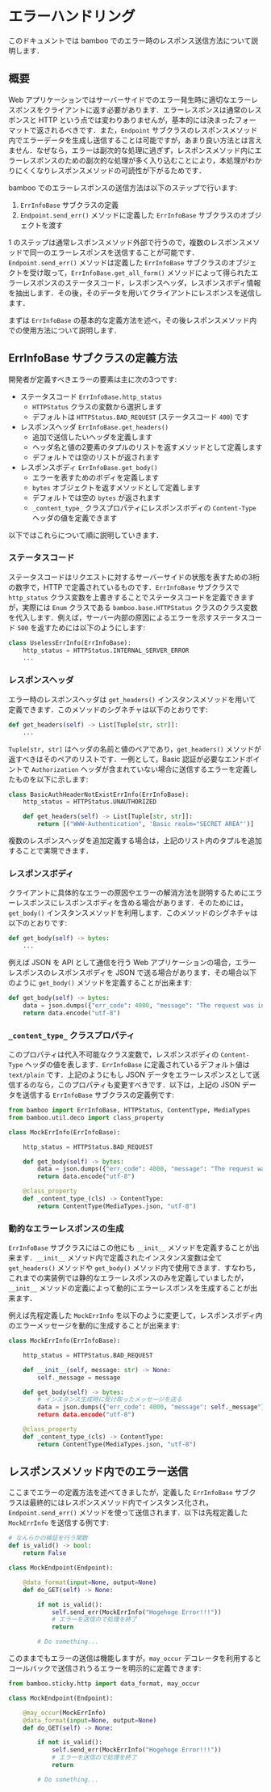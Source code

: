 # エラーハンドリング

このドキュメントでは bamboo でのエラー時のレスポンス送信方法について説明します．

## 概要

Web アプリケーションではサーバーサイドでのエラー発生時に適切なエラーレスポンスをクライアントに返す必要があります．エラーレスポンスは通常のレスポンスと HTTP という点では変わりありませんが，基本的には決まったフォーマットで返されるべきです．また，`Endpoint` サブクラスのレスポンスメソッド内でエラーデータを生成し送信することは可能ですが，あまり良い方法とは言えません．なぜなら，エラーは副次的な処理に過ぎず，レスポンスメソッド内にエラーレスポンスのための副次的な処理が多く入り込むことにより，本処理がわかりにくくなりレスポンスメソッドの可読性が下がるためです．

bamboo でのエラーレスポンスの送信方法は以下のステップで行います:

1. `ErrInfoBase` サブクラスの定義
2. `Endpoint.send_err()` メソッドに定義した `ErrInfoBase` サブクラスのオブジェクトを渡す

1 のステップは通常レスポンスメソッド外部で行うので，複数のレスポンスメソッドで同一のエラーレスポンスを送信することが可能です．`Endpoint.send_err()` メソッドは定義した `ErrInfoBase` サブクラスのオブジェクトを受け取って，`ErrInfoBase.get_all_form()` メソッドによって得られたエラーレスポンスのステータスコード，レスポンスヘッダ，レスポンスボディ情報を抽出します．その後，そのデータを用いてクライアントにレスポンスを送信します．

まずは `ErrInfoBase` の基本的な定義方法を述べ，その後レスポンスメソッド内での使用方法について説明します．

## ErrInfoBase サブクラスの定義方法

開発者が定義すべきエラーの要素は主に次の3つです:

- ステータスコード `ErrInfoBase.http_status`
  - `HTTPStatus` クラスの変数から選択します
  - デフォルトは `HTTPStatus.BAD_REQUEST` (ステータスコード `400`) です
- レスポンスヘッダ `ErrInfoBase.get_headers()`
  - 追加で送信したいヘッダを定義します
  - ヘッダ名と値の2要素のタプルのリストを返すメソッドとして定義します
  - デフォルトでは空のリストが返されます
- レスポンスボディ `ErrInfoBase.get_body()`
  - エラーを表すためのボディを定義します
  - `bytes` オブジェクトを返すメソッドとして定義します
  - デフォルトでは空の `bytes` が返されます
  - `_content_type_` クラスプロパティにレスポンスボディの `Content-Type` ヘッダの値を定義できます

以下ではこれらについて順に説明していきます．

### ステータスコード

ステータスコードはリクエストに対するサーバーサイドの状態を表すための3桁の数字で，HTTP で定義されているものです．`ErrInfoBase` サブクラスで `http_status` クラス変数を上書きすることでステータスコードを定義できますが，実際には `Enum` クラスである `bamboo.base.HTTPStatus` クラスのクラス変数を代入します．例えば，サーバー内部の原因によるエラーを示すステータスコード `500` を返すためには以下のようにします:

```python
class UselessErrInfo(ErrInfoBase):
    http_status = HTTPStatus.INTERNAL_SERVER_ERROR
    ...
```

### レスポンスヘッダ

エラー時のレスポンスヘッダは `get_headers()` インスタンスメソッドを用いて定義できます．このメソッドのシグネチャは以下のとおりです:

```python
def get_headers(self) -> List[Tuple[str, str]]:
    ...
```

`Tuple[str, str]` はヘッダの名前と値のペアであり，`get_headers()` メソッドが返すべきはそのペアのリストです．一例として，Basic 認証が必要なエンドポイントで `Authorization` ヘッダが含まれていない場合に送信するエラーを定義したものを以下に示します:

```python
class BasicAuthHeaderNotExistErrInfo(ErrInfoBase):
    http_status = HTTPStatus.UNAUTHORIZED

    def get_headers(self) -> List[Tuple[str, str]]:
        return [("WWW-Authentication", 'Basic realm="SECRET AREA"')]
```

複数のレスポンスヘッダを追加定義する場合は，上記のリスト内のタプルを追加することで実現できます．

### レスポンスボディ

クライアントに具体的なエラーの原因やエラーの解消方法を説明するためにエラーレスポンスにレスポンスボディを含める場合があります．そのためには，`get_body()` インスタンスメソッドを利用します．このメソッドのシグネチャは以下のとおりです:

```python
def get_body(self) -> bytes:
    ...
```

例えば JSON を API として通信を行う Web アプリケーションの場合，エラーレスポンスのレスポンスボディを JSON で送る場合があります．その場合以下のように `get_body()` メソッドを定義することが出来ます:

```python
def get_body(self) -> bytes:
    data = json.dumps({"err_code": 4000, "message": "The request was inappropriate"})
    return data.encode("utf-8")
```

### `_content_type_` クラスプロパティ

このプロパティは代入不可能なクラス変数で，レスポンスボディの `Content-Type` ヘッダの値を表します．`ErrInfoBase` に定義されているデフォルト値は `text/plain` です．上記のようにもし JSON データをエラーレスポンスとして送信するのなら，このプロパティも変更すべきです．以下は，上記の JSON データを送信する `ErrInfoBase` サブクラスの定義例です:

```python
from bamboo import ErrInfoBase, HTTPStatus, ContentType, MediaTypes
from bamboo.util.deco import class_property

class MockErrInfo(ErrInfoBase):

    http_status = HTTPStatus.BAD_REQUEST

    def get_body(self) -> bytes:
        data = json.dumps({"err_code": 4000, "message": "The request was inappropriate"})
        return data.encode("utf-8")

    @class_property
    def _content_type_(cls) -> ContentType:
        return ContentType(MediaTypes.json, "utf-8")
```

### 動的なエラーレスポンスの生成

`ErrInfoBase` サブクラスにはこの他にも `__init__` メソッドを定義することが出来ます．`__init__` メソッド内で定義されたインスタンス変数は全て `get_headers()` メソッドや `get_body()` メソッド内で使用できます．すなわち，これまでの実装例では静的なエラーレスポンスのみを定義していましたが，`__init__` メソッドの定義によって動的にエラーレスポンスを生成することが出来ます．

例えば先程定義した `MockErrInfo` を以下のように変更して，レスポンスボディ内のエラーメッセージを動的に生成することが出来ます:

```python
class MockErrInfo(ErrInfoBase):

    http_status = HTTPStatus.BAD_REQUEST

    def __init__(self, message: str) -> None:
        self._message = message

    def get_body(self) -> bytes:
        # インスタンス生成時に受け取ったメッセージを送る
        data = json.dumps({"err_code": 4000, "message": self._message"})
        return data.encode("utf-8")

    @class_property
    def _content_type_(cls) -> ContentType:
        return ContentType(MediaTypes.json, "utf-8")
```

## レスポンスメソッド内でのエラー送信

ここまでエラーの定義方法を述べてきましたが，定義した `ErrInfoBase` サブクラスは最終的にはレスポンスメソッド内でインスタンス化され，`Endpoint.send_err()` メソッドを使って送信されます．以下は先程定義した `MockErrInfo` を送信する例です:

```python
# なんらかの検証を行う関数
def is_valid() -> bool:
    return False

class MockEndpoint(Endpoint):

    @data_format(input=None, output=None)
    def do_GET(self) -> None:

        if not is_valid():
            self.send_err(MockErrInfo("Hogehoge Error!!!"))
            # エラーを送信ので処理を終了
            return

        # Do something...
```

このままでもエラーの送信は機能しますが，`may_occur` デコレータを利用するとコールバックで送信されうるエラーを明示的に定義できます:

```python
from bamboo.sticky.http import data_format, may_occur

class MockEndpoint(Endpoint):

    @may_occur(MockErrInfo)
    @data_format(input=None, output=None)
    def do_GET(self) -> None:

        if not is_valid():
            self.send_err(MockErrInfo("Hogehoge Error!!!"))
            # エラーを送信ので処理を終了
            return

        # Do something...
```
